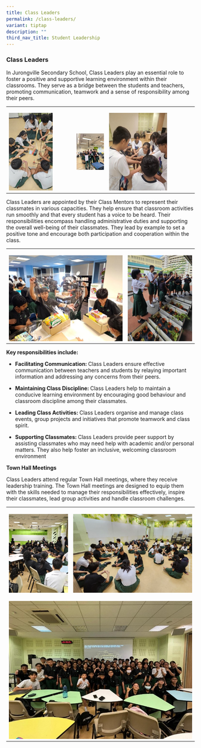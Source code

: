 ```yaml
---
title: Class Leaders
permalink: /class-leaders/
variant: tiptap
description: ""
third_nav_title: Student Leadership
---
```

<h3>Class Leaders</h3>
<p>In Jurongville Secondary School, Class Leaders play an essential role
to foster a positive and supportive learning environment within their classrooms.
They serve as a bridge between the students and teachers, promoting communication,
teamwork and a sense of responsibility among their peers.</p>
<table style="minWidth: 75px">
<colgroup>
<col>
<col>
<col>
</colgroup>
<tbody>
<tr>
<td rowspan="1" colspan="1">
<p></p>
<div class="isomer-image-wrapper">
<img style="width: 70%;" height="auto" width="100%" alt="" src="/images/2024_JVS_ClassLeaders_P1.jpg">
</div>
</td>
<td rowspan="1" colspan="1">
<p></p>
<div class="isomer-image-wrapper">
<img style="width: 100%;" height="auto" width="100%" alt="" src="/images/2024_JVS_ClassLeaders_P2.jpg">
</div>
</td>
<td rowspan="1" colspan="1">
<p></p>
<div class="isomer-image-wrapper">
<img style="width: 70%;" height="auto" width="100%" alt="" src="/images/2024_JVS_ClassLeaders_P3.jpg">
</div>
</td>
</tr>
</tbody>
</table>
<p>Class Leaders are appointed by their Class Mentors to represent their
classmates in various capacities. They help ensure that classroom activities
run smoothly and that every student has a voice to be heard. Their responsibilities
encompass handling administrative duties and supporting the overall well-being
of their classmates. They lead by example to set a positive tone and encourage
both participation and cooperation within the class.</p>
<table style="minWidth: 50px">
<colgroup>
<col>
<col>
</colgroup>
<tbody>
<tr>
<th rowspan="1" colspan="1">
<p></p>
<div class="isomer-image-wrapper">
<img style="width: 100%" height="auto" width="100%" alt="" src="/images/2024_JVS_ClassLeaders_P4.jpg">
</div>
</th>
<th rowspan="1" colspan="1">
<p></p>
<div class="isomer-image-wrapper">
<img style="width: 100%" height="auto" width="100%" alt="" src="/images/2024_JVS_ClassLeaders_P5.jpg">
</div>
</th>
</tr>
</tbody>
</table>
<p><strong>Key responsibilities include:</strong>
</p>
<ul data-tight="true" class="tight">
<li>
<p><strong>Facilitating Communication: </strong>Class Leaders ensure effective
communication between teachers and students by relaying important information
and addressing any concerns from their peers.</p>
</li>
<li>
<p><strong>Maintaining Class Discipline: </strong>Class Leaders help to maintain
a conducive learning environment by encouraging good behaviour and classroom
discipline among their classmates.</p>
</li>
<li>
<p><strong>Leading Class Activities: </strong>Class Leaders organise and
manage class events, group projects and initiatives that promote teamwork
and class spirit.</p>
</li>
<li>
<p><strong>Supporting Classmates: </strong>Class Leaders provide peer support
by assisting classmates who may need help with academic and/or personal
matters. They also help foster an inclusive, welcoming classroom environment</p>
</li>
</ul>
<p><strong>Town Hall Meetings</strong>
</p>
<p>Class Leaders attend regular Town Hall meetings, where they receive leadership
training. The Town Hall meetings are designed to equip them with the skills
needed to manage their responsibilities effectively, inspire their classmates,
lead group activities and handle classroom challenges.</p>
<table style="minWidth: 50px">
<colgroup>
<col>
<col>
</colgroup>
<tbody>
<tr>
<th rowspan="1" colspan="1">
<p></p>
<div class="isomer-image-wrapper">
<img style="width: 100%" height="auto" width="100%" alt="" src="/images/2024_JVS_ClassLeaders_P6.jpg">
</div>
</th>
<th rowspan="1" colspan="1">
<p></p>
<div class="isomer-image-wrapper">
<img style="width: 100%" height="auto" width="100%" alt="" src="/images/2024_JVS_ClassLeaders_P7.jpg">
</div>
</th>
</tr>
<tr>
<td rowspan="1" colspan="2">
<p></p>
<div class="isomer-image-wrapper">
<img style="width: 100%" height="auto" width="100%" alt="" src="/images/2024_JVS_ClassLeaders_P8.jpg">
</div>
</td>
</tr>
</tbody>
</table>
<p></p>